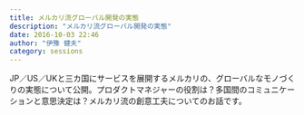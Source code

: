 ```yaml
---
title: メルカリ流グローバル開発の実態
description: "メルカリ流グローバル開発の実態"
date: 2016-10-03 22:46
author: "伊豫 健夫"
category: sessions
---
```

JP／US／UKと三カ国にサービスを展開するメルカリの、グローバルなモノづくりの実態について公開。プロダクトマネジャーの役割は？多国間のコミュニケーションと意思決定は？メルカリ流の創意工夫についてのお話です。
